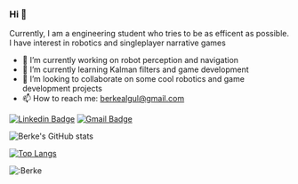 ### Hi 👋

<!--
**berkealgul/berkealgul** is a ✨ _special_ ✨ repository because its `README.md` (this file) appears on your GitHub profile.

Here are some ideas to get you started:

- 🔭 I’m currently working on ...
- 🌱 I’m currently learning ...
- 👯 I’m looking to collaborate on ...
- 🤔 I’m looking for help with ...
- 💬 Ask me about ...
- 📫 How to reach me: ...
- 😄 Pronouns: ...
- ⚡ Fun fact: ...
-->
Currently, I am a engineering student who tries to be as efficent as possible. I have interest in robotics and singleplayer narrative games
- 🔭 I’m currently working on robot perception and navigation
- 🌱 I’m currently learning Kalman filters and game development
- 👯 I’m looking to collaborate on some cool robotics and game development projects
- 📫 How to reach me: berkealgul@gmail.com

[![Linkedin Badge](https://img.shields.io/badge/-berkealgul-blue?style=flat-square&logo=Linkedin&logoColor=white&link=https://www.linkedin.com/in/berkealgul/)](https://www.linkedin.com/in/berkealgul/) 
[![Gmail Badge](https://img.shields.io/badge/berkealgul@gmail.com-c14438?style=flat-square&logo=Gmail&logoColor=white&link=mailto:berkealgul@gmail.com)](mailto:berkealgul@gmail.com)


![Berke's GitHub stats](https://github-readme-stats.vercel.app/api?username=berkealgul&show_icons=true&theme=onedark)

[![Top Langs](https://github-readme-stats.vercel.app/api/top-langs/?username=berkealgul)](https://github.com/anuraghazra/github-readme-stats)

<!--
#### Visitors (since 14 December 2021) -->
![:Berke](https://count.getloli.com/get/@:berkealgul?)
